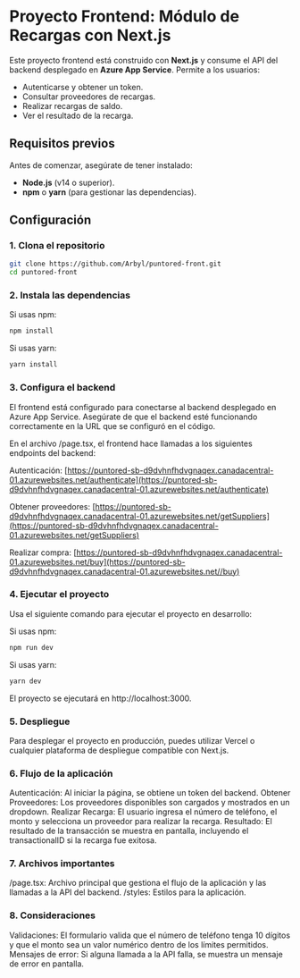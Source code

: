 # Proyecto Frontend: Módulo de Recargas con Next.js

Este proyecto frontend está construido con **Next.js** y consume el API del backend desplegado en **Azure App Service**. Permite a los usuarios:
- Autenticarse y obtener un token.
- Consultar proveedores de recargas.
- Realizar recargas de saldo.
- Ver el resultado de la recarga.

## Requisitos previos

Antes de comenzar, asegúrate de tener instalado:
- **Node.js** (v14 o superior).
- **npm** o **yarn** (para gestionar las dependencias).

## Configuración

### 1. Clona el repositorio

```bash
git clone https://github.com/Arbyl/puntored-front.git
cd puntored-front
```

### 2.  Instala las dependencias

Si usas npm:
```bash
npm install
```

Si usas yarn:
```bash
yarn install
```

### 3.  Configura el backend
El frontend está configurado para conectarse al backend desplegado en Azure App Service. Asegúrate de que el backend esté funcionando correctamente en la URL que se configuró en el código.

En el archivo /page.tsx, el frontend hace llamadas a los siguientes endpoints del backend:

Autenticación: [https://puntored-sb-d9dvhnfhdvgnaqex.canadacentral-01.azurewebsites.net/authenticate](https://puntored-sb-d9dvhnfhdvgnaqex.canadacentral-01.azurewebsites.net/authenticate)

Obtener proveedores: [https://puntored-sb-d9dvhnfhdvgnaqex.canadacentral-01.azurewebsites.net/getSuppliers](https://puntored-sb-d9dvhnfhdvgnaqex.canadacentral-01.azurewebsites.net/getSuppliers)

Realizar compra: [https://puntored-sb-d9dvhnfhdvgnaqex.canadacentral-01.azurewebsites.net/buy](https://puntored-sb-d9dvhnfhdvgnaqex.canadacentral-01.azurewebsites.net//buy)

### 4. Ejecutar el proyecto
Usa el siguiente comando para ejecutar el proyecto en desarrollo:

Si usas npm:

```bash
npm run dev
```

Si usas yarn:

```bash
yarn dev
```

El proyecto se ejecutará en http://localhost:3000.


### 5. Despliegue
Para desplegar el proyecto en producción, puedes utilizar Vercel o cualquier plataforma de despliegue compatible con Next.js. 

### 6. Flujo de la aplicación
Autenticación: Al iniciar la página, se obtiene un token del backend.
Obtener Proveedores: Los proveedores disponibles son cargados y mostrados en un dropdown.
Realizar Recarga: El usuario ingresa el número de teléfono, el monto y selecciona un proveedor para realizar la recarga.
Resultado: El resultado de la transacción se muestra en pantalla, incluyendo el transactionalID si la recarga fue exitosa.

### 7. Archivos importantes
/page.tsx: Archivo principal que gestiona el flujo de la aplicación y las llamadas a la API del backend.
/styles: Estilos para la aplicación.

### 8. Consideraciones
Validaciones: El formulario valida que el número de teléfono tenga 10 dígitos y que el monto sea un valor numérico dentro de los límites permitidos.
Mensajes de error: Si alguna llamada a la API falla, se muestra un mensaje de error en pantalla.





